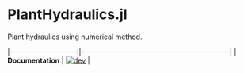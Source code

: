 # PlantHydraulics.jl

Plant hydraulics using numerical method.

|---------------------:|:----------------------------------------------|
| **Documentation**    | [![dev][docs-dev-img]][docs-dev-url]          |

[docs-dev-img]: https://img.shields.io/badge/docs-dev-blue.svg
[docs-dev-url]: https://Yujie-W.github.io/PlantHydraulics.jl/dev/
